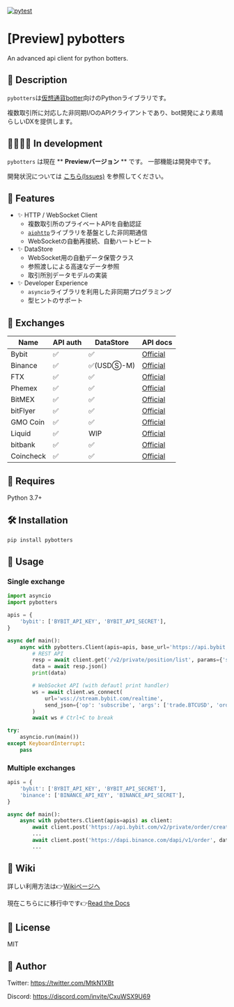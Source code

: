 [![pytest](https://github.com/MtkN1/pybotters/actions/workflows/pytest.yml/badge.svg)](https://github.com/MtkN1/pybotters/actions/workflows/pytest.yml)

# [Preview] pybotters

An advanced api client for python botters.

## 📌 Description

`pybotters`は[仮想通貨botter](https://note.com/hht/n/n61e6ecefd059)向けのPythonライブラリです。

複数取引所に対応した非同期I/OのAPIクライアントであり、bot開発により素晴らしいDXを提供します。

## 👩‍💻👨‍💻 In development

`pybotters` は現在 ** **Previewバージョン** ** です。
一部機能は開発中です。

開発状況については [こちら(Issues)](https://github.com/MtkN1/pybotters/issues) を参照してください。

## 🚀 Features

- ✨ HTTP / WebSocket Client
    - 複数取引所のプライベートAPIを自動認証
    - [`aiohttp`](https://docs.aiohttp.org/)ライブラリを基盤とした非同期通信
    - WebSocketの自動再接続、自動ハートビート
- ✨ DataStore
    - WebSocket用の自動データ保管クラス
    - 参照渡しによる高速なデータ参照
    - 取引所別データモデルの実装
- ✨ Developer Experience
    - `asyncio`ライブラリを利用した非同期プログラミング
    - 型ヒントのサポート

## 🏦 Exchanges

| Name | API auth | DataStore | API docs |
| --- | --- | --- | --- |
| Bybit | ✅ | ✅ | [Official](https://bybit-exchange.github.io/docs/inverse) |
| Binance | ✅ | ✅(USDⓈ-M) | [Official](https://binance-docs.github.io/apidocs/spot/en/) |
| FTX | ✅ | ✅ | [Official](https://docs.ftx.com/) |
| Phemex | ✅ | ✅ | [Official](https://github.com/phemex/phemex-api-docs) |
| BitMEX | ✅ | ✅ | [Official](https://www.bitmex.com/app/apiOverview) |
| bitFlyer | ✅ | ✅ | [Official](https://lightning.bitflyer.com/docs) |
| GMO Coin | ✅ | ✅ | [Official](https://api.coin.z.com/docs/) |
| Liquid | ✅ | WIP | [Official](https://document.liquid.com/) |
| bitbank | ✅ | ✅ | [Official](https://docs.bitbank.cc/) |
| Coincheck | ✅ | ✅ | [Official](https://coincheck.com/documents/exchange/api) |

## 🐍 Requires

Python 3.7+

## 🛠 Installation

```sh
pip install pybotters
```

## 🔰 Usage

### Single exchange

```python
import asyncio
import pybotters

apis = {
    'bybit': ['BYBIT_API_KEY', 'BYBIT_API_SECRET'],
}

async def main():
    async with pybotters.Client(apis=apis, base_url='https://api.bybit.com') as client:
        # REST API
        resp = await client.get('/v2/private/position/list', params={'symbol': 'BTCUSD'})
        data = await resp.json()
        print(data)

        # WebSocket API (with defautl print handler)
        ws = await client.ws_connect(
            url='wss://stream.bybit.com/realtime',
            send_json={'op': 'subscribe', 'args': ['trade.BTCUSD', 'order', 'position']},
        )
        await ws # Ctrl+C to break

try:
    asyncio.run(main())
except KeyboardInterrupt:
    pass
```

### Multiple exchanges

```python
apis = {
    'bybit': ['BYBIT_API_KEY', 'BYBIT_API_SECRET'],
    'binance': ['BINANCE_API_KEY', 'BINANCE_API_SECRET'],
}

async def main():
    async with pybotters.Client(apis=apis) as client:
        await client.post('https://api.bybit.com/v2/private/order/create', data={'symbol': 'BTCUSD', ...: ...})
        ...
        await client.post('https://dapi.binance.com/dapi/v1/order', data={'symbol': 'BTCUSD_PERP', ...: ...})
        ...
```

## 📖 Wiki

詳しい利用方法は👉[Wikiページへ](https://github.com/MtkN1/pybotters/wiki)

現在こちらにに移行中です👉[Read the Docs](https://pybotters.readthedocs.io/ja/latest/)

## 🗽 License

MIT

## 💖 Author

Twitter:
https://twitter.com/MtkN1XBt

Discord:
https://discord.com/invite/CxuWSX9U69